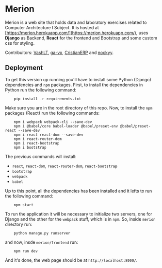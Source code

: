 # Merion
Merion is a web site that holds data and laboratory exercises related to Computer Architecture I Subject. It is hosted at [https://merion.herokuapp.com/](https://merion.herokuapp.com/), uses **Django** as Backend, **React** for the frontend and Bootstrap and some custom css for styling. 


Contribuitors: [VashLT](https://github.com/VashLT), [ga-vo](https://github.com/ga-vo), [CristianERP](https://github.com/CristianERP) and [nockyy](https://github.com/nockyy).

## Deployment
To get this version up running you'll have to install some Python (Django) dependencies and `npm` packages. First, to install the dependencies in Python run the following command:
```
    pip install -r requirements.txt
```
Make sure you are in the root directory of this repo. Now, to install the `npm` packages (React) run the following commands:

```
    npm i webpack webpack-cli --save-dev
    npm i @babel/core babel-loader @babel/preset-env @babel/preset-react --save-dev
    npm i react react-dom --save-dev
    npm i react-router-dom
    npm i react-bootstrap
    npm i bootstrap
```

The previous commands will install:
- `react`, `react-dom`, `react-router-dom`, `react-bootstrap`
- `bootstrap`
- `webpack`
- `babel`

Up to this point, all the dependencies has been installed and it lefts to run the following command:
```
    npm start
```
To run the application it will be necessary to initialize two servers, one for Django and the other for  the `webpack` stuff, which is in `npm`. So, inside `merion` directory run:
```
    python manage.py runserver
```
and now, insde `merion/frontend` run:
```
    npm run dev
```
And it's done, the web page should be at `http://localhost:8000/`.
